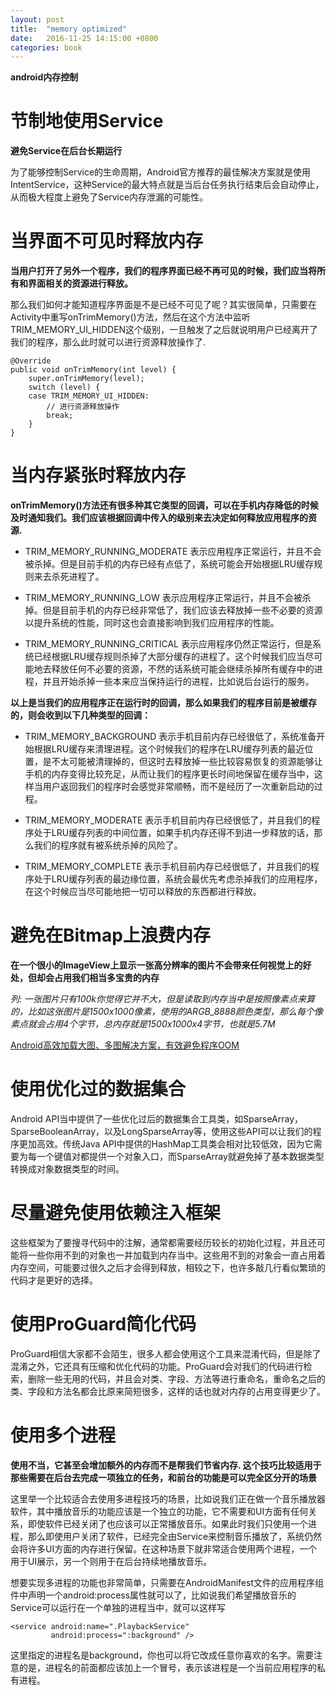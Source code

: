 ```yaml
---
layout: post
title:  "memory optimized"
date:   2016-11-25 14:15:00 +0800
categories: book
---
```


**android内存控制**

<!--more-->

# 节制地使用Service
**避免Service在后台长期运行**

为了能够控制Service的生命周期，Android官方推荐的最佳解决方案就是使用IntentService，这种Service的最大特点就是当后台任务执行结束后会自动停止，从而极大程度上避免了Service内存泄漏的可能性。

# 当界面不可见时释放内存
**当用户打开了另外一个程序，我们的程序界面已经不再可见的时候，我们应当将所有和界面相关的资源进行释放。**

那么我们如何才能知道程序界面是不是已经不可见了呢？其实很简单，只需要在Activity中重写onTrimMemory()方法，然后在这个方法中监听TRIM_MEMORY_UI_HIDDEN这个级别，一旦触发了之后就说明用户已经离开了我们的程序，那么此时就可以进行资源释放操作了.

```
@Override  
public void onTrimMemory(int level) {  
    super.onTrimMemory(level);  
    switch (level) {  
    case TRIM_MEMORY_UI_HIDDEN:  
        // 进行资源释放操作  
        break;  
    }  
}
```

# 当内存紧张时释放内存
**onTrimMemory()方法还有很多种其它类型的回调，可以在手机内存降低的时候及时通知我们。我们应该根据回调中传入的级别来去决定如何释放应用程序的资源.**

- TRIM_MEMORY_RUNNING_MODERATE    表示应用程序正常运行，并且不会被杀掉。但是目前手机的内存已经有点低了，系统可能会开始根据LRU缓存规则来去杀死进程了。

- TRIM_MEMORY_RUNNING_LOW    表示应用程序正常运行，并且不会被杀掉。但是目前手机的内存已经非常低了，我们应该去释放掉一些不必要的资源以提升系统的性能，同时这也会直接影响到我们应用程序的性能。

- TRIM_MEMORY_RUNNING_CRITICAL    表示应用程序仍然正常运行，但是系统已经根据LRU缓存规则杀掉了大部分缓存的进程了。这个时候我们应当尽可能地去释放任何不必要的资源，不然的话系统可能会继续杀掉所有缓存中的进程，并且开始杀掉一些本来应当保持运行的进程，比如说后台运行的服务。

**以上是当我们的应用程序正在运行时的回调，那么如果我们的程序目前是被缓存的，则会收到以下几种类型的回调：**

- TRIM_MEMORY_BACKGROUND    表示手机目前内存已经很低了，系统准备开始根据LRU缓存来清理进程。这个时候我们的程序在LRU缓存列表的最近位置，是不太可能被清理掉的，但这时去释放掉一些比较容易恢复的资源能够让手机的内存变得比较充足，从而让我们的程序更长时间地保留在缓存当中，这样当用户返回我们的程序时会感觉非常顺畅，而不是经历了一次重新启动的过程。

- TRIM_MEMORY_MODERATE    表示手机目前内存已经很低了，并且我们的程序处于LRU缓存列表的中间位置，如果手机内存还得不到进一步释放的话，那么我们的程序就有被系统杀掉的风险了。

- TRIM_MEMORY_COMPLETE    表示手机目前内存已经很低了，并且我们的程序处于LRU缓存列表的最边缘位置，系统会最优先考虑杀掉我们的应用程序，在这个时候应当尽可能地把一切可以释放的东西都进行释放。

# 避免在Bitmap上浪费内存
**在一个很小的ImageView上显示一张高分辨率的图片不会带来任何视觉上的好处，但却会占用我们相当多宝贵的内存**

*列: 一张图片只有100k你觉得它并不大，但是读取到内存当中是按照像素点来算的，比如这张图片是1500x1000像素，使用的ARGB_8888颜色类型，那么每个像素点就会占用4个字节，总内存就是1500x1000x4字节，也就是5.7M*

[ Android高效加载大图、多图解决方案，有效避免程序OOM](http://blog.csdn.net/guolin_blog/article/details/9316683)

# 使用优化过的数据集合
Android API当中提供了一些优化过后的数据集合工具类，如SparseArray，SparseBooleanArray，以及LongSparseArray等，使用这些API可以让我们的程序更加高效。传统Java API中提供的HashMap工具类会相对比较低效，因为它需要为每一个键值对都提供一个对象入口，而SparseArray就避免掉了基本数据类型转换成对象数据类型的时间。

# 尽量避免使用依赖注入框架
这些框架为了要搜寻代码中的注解，通常都需要经历较长的初始化过程，并且还可能将一些你用不到的对象也一并加载到内存当中。这些用不到的对象会一直占用着内存空间，可能要过很久之后才会得到释放，相较之下，也许多敲几行看似繁琐的代码才是更好的选择。

# 使用ProGuard简化代码
ProGuard相信大家都不会陌生，很多人都会使用这个工具来混淆代码，但是除了混淆之外，它还具有压缩和优化代码的功能。ProGuard会对我们的代码进行检索，删除一些无用的代码，并且会对类、字段、方法等进行重命名，重命名之后的类、字段和方法名都会比原来简短很多，这样的话也就对内存的占用变得更少了。

# 使用多个进程
**使用不当，它甚至会增加额外的内存而不是帮我们节省内存. 这个技巧比较适用于那些需要在后台去完成一项独立的任务，和前台的功能是可以完全区分开的场景**

这里举一个比较适合去使用多进程技巧的场景，比如说我们正在做一个音乐播放器软件，其中播放音乐的功能应该是一个独立的功能，它不需要和UI方面有任何关系，即使软件已经关闭了也应该可以正常播放音乐。如果此时我们只使用一个进程，那么即使用户关闭了软件，已经完全由Service来控制音乐播放了，系统仍然会将许多UI方面的内存进行保留。在这种场景下就非常适合使用两个进程，一个用于UI展示，另一个则用于在后台持续地播放音乐。

想要实现多进程的功能也非常简单，只需要在AndroidManifest文件的应用程序组件中声明一个android:process属性就可以了，比如说我们希望播放音乐的Service可以运行在一个单独的进程当中，就可以这样写

```
<service android:name=".PlaybackService"  
         android:process=":background" />
```

这里指定的进程名是background，你也可以将它改成任意你喜欢的名字。需要注意的是，进程名的前面都应该加上一个冒号，表示该进程是一个当前应用程序的私有进程。
